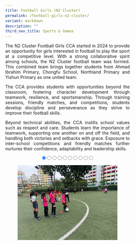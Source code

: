 ```yaml
---
title: Football Girls (N2 Cluster)
permalink: /football-girls-n2-cluster/
variant: markdown
description: ""
third_nav_title: Sports & Games
---
```

<style>
* {
  margin: 0;
  padding: 0;
  box-sizing: border-box;
}

.slideshow-container {
  width: 100%;
  max-width: 700px;
  margin: auto;
  overflow: hidden;
  position: relative;
	text-align:center;
}

.slides {
  display: flex;
  transition: transform 0.5s ease; /* Smooth transition for sliding */
  width: 1000%; /* Adjust this to match the number of slides */
}

.slide {
  width: 10%; /* Each slide takes up 10% of the container (for 10 slides) */
  height: auto;
}

.slide img {
  width: 100%;
  height: auto;
  object-fit: cover;
  cursor: pointer; /* Make the images clickable */
}

/* Control the slide transition when the radio buttons are selected */
#slide1:checked ~ .slides {
  transform: translateX(0);
}

#slide2:checked ~ .slides {
  transform: translateX(-10%); /* Move to the second slide */
}

#slide3:checked ~ .slides {
  transform: translateX(-20%); /* Move to the third slide */
}

#slide4:checked ~ .slides {
  transform: translateX(-30%); /* Move to the fourth slide */
}

#slide5:checked ~ .slides {
  transform: translateX(-40%); /* Move to the fifth slide */
}

#slide6:checked ~ .slides {
  transform: translateX(-50%); /* Move to the sixth slide */
}

#slide7:checked ~ .slides {
transform: translateX(-60%); /* Move to the seventh slide */
}

#slide8:checked ~ .slides {
  transform: translateX(-70%); /* Move to the eighth slide */
}

#slide9:checked ~ .slides {
  transform: translateX(-80%); /* Move to the ninth slide */
}

#slide10:checked ~ .slides {
  transform: translateX(-90%); /* Move to the tenth slide */
}

/* Mobile Devices (up to 600px) */
@media (max-width: 600px) {
  .slide img {
    width: 100%;
    height: auto;
  }
}

/* Tablet devices (600px to 768px) */
@media (max-width: 768px) {
  .slide img {
    width: 100%;
    height: auto;
  }
}

/* Desktop devices (769px and above) */
@media (min-width: 769px) {
.slide img {
width: 80%;
height: auto;
}
}
</style>

<p style="text-align:justify">The N2 Cluster Football Girls CCA started in 2024 to provide an opportunity for girls interested in football to play the sport at a competitive level. With a strong collaborative spirit among schools, the N2 Cluster football team was formed. This combined team brings together students from Ahmad Ibrahim Primary, Chongfu School, Northland Primary and Yishun Primary as one united team.</p>
<p style="text-align:justify">The CCA provides students with opportunities beyond the classroom, fostering character development through teamwork, resilience, and sportsmanship. Through training sessions, friendly matches, and competitions, students develop discipline and perseverance as they strive to improve their football skills. </p>
<p style="text-align:justify">Beyond technical abilities, the CCA instills school values such as respect and care. Students learn the importance of teamwork, supporting one another on and off the field, and handling both victories and setbacks with grace. Exposure to inter-school competitions and friendly matches further nurtures their confidence, adaptability and leadership skills.  </p>

<div class="slideshow-container">

<input checked="" id="slide1" name="slide" type="radio">
<input id="slide2" name="slide" type="radio">
<input id="slide3" name="slide" type="radio">
<input id="slide4" name="slide" type="radio">
<input id="slide5" name="slide" type="radio">
<input id="slide6" name="slide" type="radio">
<input id="slide7" name="slide" type="radio">
<input id="slide8" name="slide" type="radio">
<input id="slide9" name="slide" type="radio">
<input id="slide10" name="slide" type="radio">
<p></p>
<div class="slides">
<label class="slide" for="slide2">
<img alt="Image 1" src="/images/CCA%20Football%20Girls%20(N2)/FG_01v.jpg">
</label>
<label class="slide" for="slide3">
<img alt="Image 2" src="/images/CCA%20Football%20Girls%20(N2)/FG_02v.jpg">
</label>
<label class="slide" for="slide4">
<img alt="Image 3" src="/images/CCA%20Football%20Girls%20(N2)/FG_03v.jpg">
</label>
<label class="slide" for="slide5">
<img alt="Image 4" src="/images/CCA%20Football%20Girls%20(N2)/FG_04v.jpg">
</label>
<label class="slide" for="slide6">
<img alt="Image 5" src="/images/CCA%20Football%20Girls%20(N2)/FG_05v.jpg">
</label>
<label class="slide" for="slide7">
<img alt="Image 6" src="/images/CCA%20Football%20Girls%20(N2)/FG_06v.jpg">
</label>
<label class="slide" for="slide8">
<img alt="Image 7" src="/images/CCA%20Football%20Girls%20(N2)/FG_07v.jpg">
</label>
<label class="slide" for="slide9">
<img alt="Image 8" src="/images/CCA%20Football%20Girls%20(N2)/FG_08v.jpg">
</label>
<label class="slide" for="slide10">
<img alt="Image 9" src="/images/CCA%20Football%20Girls%20(N2)/FG_09v.jpg">
</label>
<label class="slide" for="slide1">
<img alt="Image 10" src="/images/CCA%20Football%20Girls%20(N2)/FG_10v.jpg">
</label>
</div>
</div>